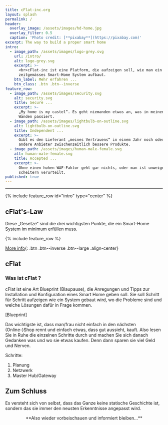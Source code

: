 ```yaml
---
title: cFlat-inc.org
layout: splash
permalink: /
header:
  overlay_image: /assets/images/hd-home.jpg
  overlay_filter: 0.5
  caption: 'Photo credit: [**pixabay**](https://pixabay.com)'
excerpt: The way to build a proper smart home
intro:
  - image_path: /assets/images/logo-grey.svg
    url: /intro/
    alt: logo-grey.svg
    excerpt: >-
      <br>cFlat-inc ist eine Platform, die aufzeigen soll, wie man ein
      zeitgemässes Smart-Home System aufbaut. 
    btn_label: Mehr erfahren ...
    btn_class: .btn .btn--inverse
feature_row:
  - image_path: /assets/images/security.svg
    alt: security.svg
    title: Secure ...
    excerpt: >-
      „My home is my castel“. Es geht niemanden etwas an, was in meinen vier
      Wänden passiert.
  - image_path: /assets/images/lightbulb-on-outline.svg
    alt: lightbulb-on-outline.svg
    title: Independent ...
    excerpt: >-
      Gibt es den Lieferant „meines Vertrauens“ in einem Jahr noch oder haben
      andere Anbieter zwischenzeitlich bessere Produkte.
  - image_path: /assets/images/human-male-female.svg
    alt: human-male-female.svg
    title: Accepted ...
    excerpt: >-
      Ohne einen hohen WAF-Faktor geht gar nichts, oder man ist unweigerlich zum
      scheitern verurteilt.
published: true
---
```

<p></p>

---

{% include feature_row id="intro" type="center" %}

## cFlat's-Law

Diese „Gesetze“ sind die drei wichtigsten Punkte, die ein Smart-Home System im minimum erfüllen muss.

{% include feature_row %}

[More info](/law){: .btn .btn--inverse .btn--large .align-center}

## cFlat

### Was ist cFlat ?

cFlat ist eine Art Blueprint (Blaupause), die Anregungen und Tipps zur Installation und Konfiguration eines Smart Home geben soll. Sie soll Schritt für Schritt aufzeigen wie ein System gebaut wird, wo die Probleme sind und welche Lösungen dafür in Frage kommen.

[Blueprint]

Das wichtigste ist, dass man/frau nicht einfach in den nächsten (Online-)Shop rennt und einfach etwas, dass gut aussieht, kauft. Also lesen Sie in Ruhe die einzelnen Schritte durch und machen Sie sich danach Gedanken was und wo sie etwas kaufen. Denn dann sparen sie viel Geld und Nerven. 

Schritte:
1. Planung
2. Netzwerk 
3. Master Hub/Gateway


## Zum Schluss

Es versteht sich von selbst, dass das Ganze keine statische Geschichte ist, sondern das sie immer den neusten Erkenntnisse angepasst wird. 

<center>**Also wieder vorbeischauen und informiert bleiben…**</center>
